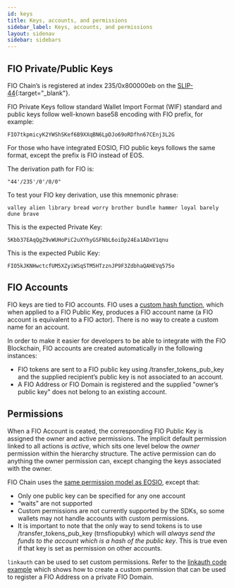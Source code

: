 ```yaml
---
id: keys
title: Keys, accounts, and permissions
sidebar_label: Keys, accounts, and permissions
layout: sidenav
sidebar: sidebars
---
```


## FIO Private/Public Keys

FIO Chain’s is registered at index 235/0x800000eb on the [SLIP-44](https://github.com/satoshilabs/slips/blob/master/slip-0044.md){:target="_blank"}.

FIO Private Keys follow standard Wallet Import Format (WIF) standard and public keys follow well-known base58 encoding with FIO prefix, for example:

`FIO7tkpmicyK2YWShSKef6B9XXqBN6LpDJo69oRDfhn67CEnj3L2G`

For those who have integrated EOSIO, FIO public keys follows the same format, except the prefix is FIO instead of EOS.

The derivation path for FIO is:

`"44'/235'/0'/0/0"`

To test your FIO key derivation, use this mnemonic phrase:

`valley alien library bread worry brother bundle hammer loyal barely dune brave`

This is the expected Private Key:

`5Kbb37EAqQgZ9vWUHoPiC2uXYhyGSFNbL6oiDp24Ea1ADxV1qnu`

This is the expected Public Key:

`FIO5kJKNHwctcfUM5XZyiWSqSTM5HTzznJP9F3ZdbhaQAHEVq575o`

## FIO Accounts

FIO keys are tied to FIO accounts. FIO uses a [custom hash function](/pages/recipes/actor-account/), which when applied to a FIO Public Key, produces a FIO account name (a FIO account is equivalent to a FIO actor). There is no way to create a custom name for an account.

In order to make it easier for developers to be able to integrate with the FIO Blockchain, FIO accounts are created automatically in the following instances:

* FIO tokens are sent to a FIO public key using /transfer_tokens_pub_key and the supplied recipient’s public key is not associated to an account.
* A FIO Address or FIO Domain is registered and the supplied "owner’s public key" does not belong to an existing account.

## Permissions

When a FIO Account is ceated, the corresponding FIO Public Key is assigned the owner and active permissions. The implicit default permission linked to all actions is *active*, which sits one level below the *owner* permission within the hierarchy structure. The active permission can do anything the owner permission can, except changing the keys associated with the owner. 

FIO Chain uses the [same permission model as EOSIO](https://developers.eos.io/welcome/latest/protocol/accounts_and_permissions), except that:

* Only one public key can be specified for any one account
* “waits” are not supported
* Custom permissions are not currently supported by the SDKs, so some wallets may not handle accounts with custom permissions.
* It is important to note that the only way to send tokens is to use /transfer_tokens_pub_key (trnsfiopubky) which will *always send the funds to the account which is a hash of the public key*. This is true even if that key is set as permission on other accounts.

`linkauth` can be used to set custom permissions. Refer to the [linkauth code example](/pages/recipes/linkauth/) which shows how to create a custom permission that can be used to register a FIO Address on a private FIO Domain.
